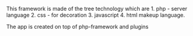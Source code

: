 This framework is made of the tree technology which are 
    1. php - server language 
    2. css - for decoration
    3. javascript
    4. html makeup language.


The app is created on top of php-framework and plugins 
